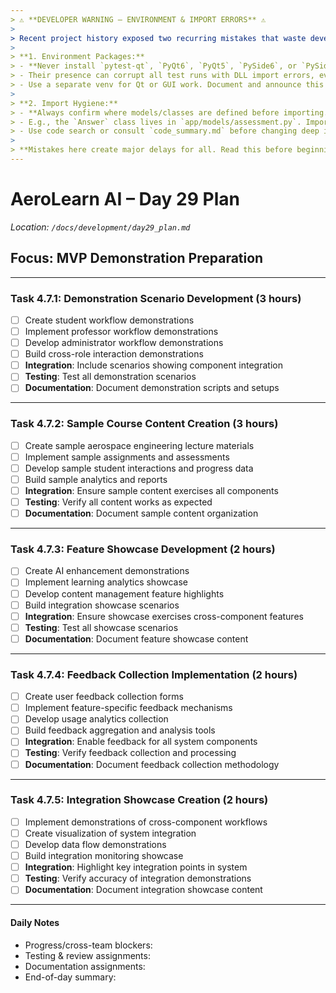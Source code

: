 ```yaml
---
> ⚠️ **DEVELOPER WARNING – ENVIRONMENT & IMPORT ERRORS** ⚠️  
>
> Recent project history exposed two recurring mistakes that waste developer time and break tests/envs:
>
> **1. Environment Packages:**  
> - **Never install `pytest-qt`, `PyQt6`, `PyQt5`, `PySide6`, or `PySide2` in the project venv unless specifically developing/testing a Qt UI feature.**
> - Their presence can corrupt all test runs with DLL import errors, even if you aren't writing GUI code.
> - Use a separate venv for Qt or GUI work. Document and announce this before merging.
>
> **2. Import Hygiene:**  
> - **Always confirm where models/classes are defined before importing.**
> - E.g., the `Answer` class lives in `app/models/assessment.py`. Importing it from anywhere else causes project-breaking ImportErrors.
> - Use code search or consult `code_summary.md` before changing deep imports.
>
> **Mistakes here create major delays for all. Read this before beginning Day 17–31 work.**
---
```


# AeroLearn AI – Day 29 Plan
*Location: `/docs/development/day29_plan.md`*

## Focus: MVP Demonstration Preparation

---

### Task 4.7.1: Demonstration Scenario Development (3 hours)
- [ ] Create student workflow demonstrations
- [ ] Implement professor workflow demonstrations
- [ ] Develop administrator workflow demonstrations
- [ ] Build cross-role interaction demonstrations
- [ ] **Integration**: Include scenarios showing component integration
- [ ] **Testing**: Test all demonstration scenarios
- [ ] **Documentation**: Document demonstration scripts and setups

---

### Task 4.7.2: Sample Course Content Creation (3 hours)
- [ ] Create sample aerospace engineering lecture materials
- [ ] Implement sample assignments and assessments
- [ ] Develop sample student interactions and progress data
- [ ] Build sample analytics and reports
- [ ] **Integration**: Ensure sample content exercises all components
- [ ] **Testing**: Verify all content works as expected
- [ ] **Documentation**: Document sample content organization

---

### Task 4.7.3: Feature Showcase Development (2 hours)
- [ ] Create AI enhancement demonstrations
- [ ] Implement learning analytics showcase
- [ ] Develop content management feature highlights
- [ ] Build integration showcase scenarios
- [ ] **Integration**: Ensure showcase exercises cross-component features
- [ ] **Testing**: Test all showcase scenarios
- [ ] **Documentation**: Document feature showcase content

---

### Task 4.7.4: Feedback Collection Implementation (2 hours)
- [ ] Create user feedback collection forms
- [ ] Implement feature-specific feedback mechanisms
- [ ] Develop usage analytics collection
- [ ] Build feedback aggregation and analysis tools
- [ ] **Integration**: Enable feedback for all system components
- [ ] **Testing**: Verify feedback collection and processing
- [ ] **Documentation**: Document feedback collection methodology

---

### Task 4.7.5: Integration Showcase Creation (2 hours)
- [ ] Implement demonstrations of cross-component workflows
- [ ] Create visualization of system integration
- [ ] Develop data flow demonstrations
- [ ] Build integration monitoring showcase
- [ ] **Integration**: Highlight key integration points in system
- [ ] **Testing**: Verify accuracy of integration demonstrations
- [ ] **Documentation**: Document integration showcase content

---

#### Daily Notes
- Progress/cross-team blockers:
- Testing & review assignments:
- Documentation assignments:
- End-of-day summary:
